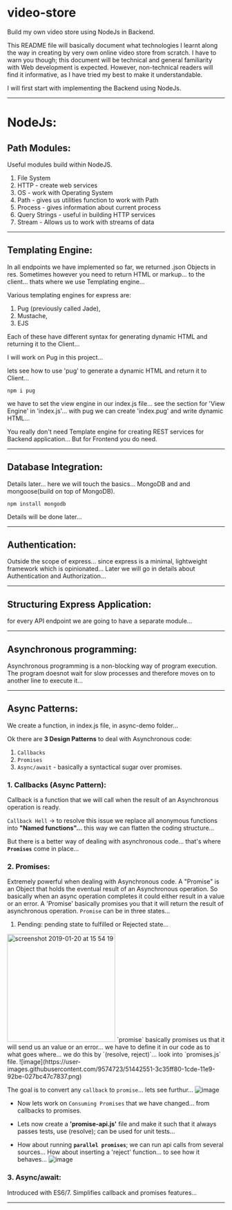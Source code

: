 # video-store
Build my own video store using NodeJs in Backend.

This README file will basically document what technologies I learnt along the way in creating by very own online video store from scratch. I have to warn you though; this document will be technical and general familiarity with Web development is expected. However, non-technical readers will find it informative, as I have tried my best to make it understandable.

I will first start with implementing the Backend using NodeJs. 

___
# NodeJs:

## Path Modules:
Useful modules build within NodeJS.

1. File System
2. HTTP - create web services
3. OS - work with Operating System
4. Path - gives us utilities function to work with Path
5. Process - gives information about current process
6. Query Strings - useful in building HTTP services
7. Stream - Allows us to work with streams of data

___
## Templating Engine:
In all endpoints we have implemented so far, we returned .json Objects in res. Sometimes however you need to return HTML or markup... to the client... thats where we use Templating engine... 

Various templating engines for express are:
1. Pug (previously called Jade), 
2. Mustache, 
3. EJS

Each of these have different syntax for generating dynamic HTML and returning it to the Client... 

I will work on Pug in this project... 

lets see how to use 'pug' to generate a dynamic HTML and return it to Client... 
```
npm i pug
```
we have to set the view engine in our index.js file... see the section for 'View Engine' in 'index.js'... with pug we can create 'index.pug' and write dynamic HTML... 

You really don't need Template engine for creating REST services for Backend application... But for Frontend you do need.

___
## Database Integration:
Details later... here we will touch the basics... 
MongoDB and and mongoose(build on top of MongoDB).

```
npm install mongodb
```
Details will be done later...

___
## Authentication:
Outside the scope of express... since express is a minimal, lightweight framework which is opinionated... Later we will go in details about Authentication and Authorization... 

___
## Structuring Express Application:
for every API endpoint we are going to have a separate module... 

___
## Asynchronous programming:
Asynchronous programming is a non-blocking way of program execution. The program doesnot wait for slow processes and therefore moves on to another line to execute it... 

___
## Async Patterns:
We create a function, in index.js file, in async-demo folder... 

Ok there are __3 Design Patterns__ to deal with Asynchronous code:
1. `Callbacks`
2. `Promises`
3. `Async/await` - basically a syntactical sugar over promises.

### 1. Callbacks (Async Pattern):
Callback is a function that we will call when the result of an Asynchronous operation is ready. 

`Callback Hell` -> to resolve this issue we replace all anonymous functions into __"Named functions"...__ this way we can flatten the coding structure... 

But there is a better way of dealing with asynchronous code... that's where __`Promises`__ come in place...

### 2. Promises:
Extremely powerful when dealing with Asynchronous code. A "Promise" is an Object that holds the eventual result of an Asynchronous operation. So basically when an async operation completes it could either result in a value or an error. A 'Promise' basically promises you that it will return the result of asynchronous operation. 
`Promise` can be in three states... 
1. Pending: pending state to fulfilled or Rejected state...
<img width="250" alt="screenshot 2019-01-20 at 15 54 19" src="https://user-images.githubusercontent.com/9574723/51440865-b6a95400-1ccb-11e9-976a-384558feb055.png">
`promise` basically promises us that it will send us an value or an error... we have to define it in our code as to what goes where... we do this by `(resolve, reject)`... look into `promises.js` file.
![image](https://user-images.githubusercontent.com/9574723/51442551-3c35ff80-1cde-11e9-92be-027bc47c7837.png)

The goal is to convert any `callback` to `promise`... lets see furthur... 
![image](https://user-images.githubusercontent.com/9574723/51443027-c896f100-1ce3-11e9-9c9f-95949d7a8486.png)

- Now lets work on `Consuming Promises` that we have changed... from callbacks to promises.

- Lets now create a __'promise-api.js'__ file and make it such that it always passes tests, use (resolve); can be used for unit tests... 

- How about running __`parallel promises`__; we can run api calls from several sources... How about inserting a 'reject' function... to see how it behaves...
![image](https://user-images.githubusercontent.com/9574723/51741116-479a7980-2096-11e9-8cce-b53fc6ff1c41.png)


### 3. Async/await:
Introduced with ES6/7. Simplifies callback and promises features...
___
